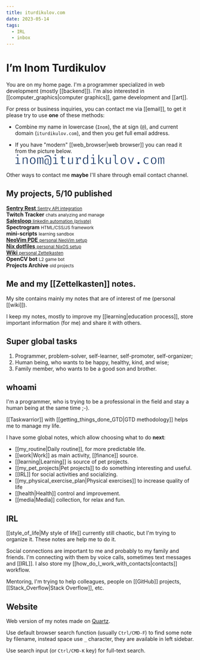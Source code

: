 ```yaml
---
title: iturdikulov.com
date: 2023-05-14
tags:
  - IRL
  - inbox
---
```


# I’m Inom Turdikulov

You are on my home page. I'm a programmer specialized in web development (mostly
[[backend]]). I'm also interested in [[computer_graphics|computer graphics]],
game development and [[art]].

For press or business inquiries, you can contact me via [[email]], to get it
please try to use **one** of these methods:

- Combine my name in lowercase (`Inom`), the at sign (`@`), and current domain
  (`iturdikulov.com`), and then you get full email address.

- If you have "modern" [[web_browser|web browser]] you can read it from the
  picture below.\
  ![my_email](./img/my_email.svg)

Other ways to contact me **maybe** I'll share through email contact channel.

## My projects, 5/10 published

<nav aria-label="Top Links" class="central-featured">
<div class="spinner-box">
  <div class="blue-orbit ring">
  </div>
  <div class="green-orbit ring">
  </div>
  <div class="red-orbit ring">
  </div>
  <div class="white-orbit ring">
  </div>
</div>

<div class="central-featured-project project1">
  <a href="https://github.com/iturdikulov/sentry-rest" target="_blank" class="link-box">
    <strong>Sentry Rest</strong>
    <small>Sentry API integration</small>
  </a>
</div>

<div class="central-featured-project project2">
  <span class="link-box">
    <strong>Twitch Tracker</strong>
    <small>chats analyzing and manage</small
    >
  </span>
</div>

<div class="central-featured-project project3">
  <a href="https://salesloop.io/" target="_blank" class="link-box">
    <strong>Salesloop</strong>
    <small>linkedin automation (private)</small>
  </a>
</div>

<div class="central-featured-project project4">
  <span class="link-box">
    <strong>Spectrogram</strong>
    <small>HTML/CSS/JS framework</small>
  </span>
</div>

<div class="central-featured-project project5">
  <span class="link-box">
    <strong>mini-scripts</strong>
    <small>learning sandbox</small>
  </span>
</div>

<div class="central-featured-project project6">
  <a href="https://github.com/iturdikulov/nvim" target="_blank" class="link-box localize-variant">
    <strong>NeoVim PDE</strong>
    <small>personal NeoVim setup</small>
  </a>
</div>

<div class="central-featured-project project7">
  <a href="https://github.com/iturdikulov/dotfiles" target="_blank" class="link-box localize-variant">
    <strong>Nix dotfiles</strong>
    <small>personal NixOS setup</small>
  </a>
</div>

<div class="central-featured-project project8">
  <a href="https://github.com/iturdikulov/notes" target="_blank" class="link-box localize-variant">
    <strong>Wiki</strong>
    <small>personal Zettelkasten</small>
  </a>
</div>

<div class="central-featured-project project9">
  <span class="link-box localize-variant">
    <strong>OpenCV bot</strong>
    <small>L2 game bot</small>
  </span>
</div>

<div class="central-featured-project project10">
  <span title="My old projects, which I'm not using anymore or decided to archive" class="link-box">
    <strong>Projects Archive</strong>
    <small>old projects</small>
  </a>
</div>
</nav>


## Me and my [[Zettelkasten]] notes.

My site contains mainly my notes that are of interest of me (personal [[wiki]]).

I keep my notes, mostly to improve my [[learning|education process]], store
important information (for me) and share it with others.

## Super global tasks

1. Programmer, problem-solver, self-learner, self-promoter, self-organizer;
2. Human being, who wants to be happy, healthy, kind, and wise;
3. Family member, who wants to be a good son and brother.

## whoami

I'm a programmer, who is trying to be a professional in the field and stay a
human being at the same time ;-).

[[Taskwarrior]] with [[getting_things_done_GTD|GTD methodology]] helps me to
manage my life.

I have some global notes, which allow choosing what to do **next**:

- [[my_routine|Daily routine]], for more predictable life.
- [[work|Work]] as main activity, [[finance]] source.
- [[learning|Learning]] is source of pet projects.
- [[my_pet_projects|Pet projects]] to do something interesting and useful.
- [[IRL]] for social activities and socializing.
- [[my_physical_exercise_plan|Physical exercises]] to increase quality of life
- [[health|Health]] control and improvement.
- [[media|Media]] collection, for relax and fun.

## IRL

[[style_of_life|My style of life]] currently still chaotic, but I'm trying to
organize it. These notes are help me to do it.

Social connections are important to me and probably to my family and friends.
I'm connecting with them by voice calls, sometimes text messages and [[IRL]]. I
also store my [[how_do_I_work_with_contacts|contacts]] workflow.

Mentoring, I'm trying to help colleagues, people on [[GitHub]] projects,
[[Stack_Overflow|Stack Overflow]], etc.

## Website

Web version of my notes made on [Quartz](https://quartz.jzhao.xyz/).

Use default browser search function (usually `Ctrl/CMD-F`) to find some note by
filename, instead space use `_` character, they are available in left sidebar.

Use search input (or `Ctrl/CMD-K` key) for full-text search.
